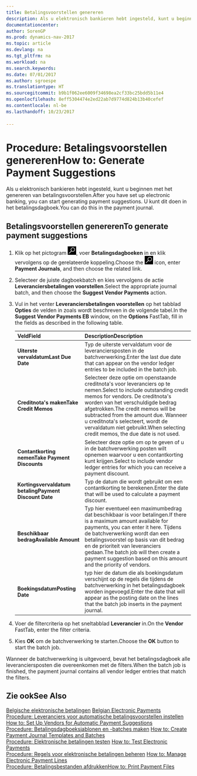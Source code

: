 ```yaml
---
title: Betalingsvoorstellen genereren
description: Als u elektronisch bankieren hebt ingesteld, kunt u beginnen met het genereren van betalingsvoorstellen. U kunt dit doen in het betalingsdagboek.
documentationcenter: 
author: SorenGP
ms.prod: dynamics-nav-2017
ms.topic: article
ms.devlang: na
ms.tgt_pltfrm: na
ms.workload: na
ms.search.keywords: 
ms.date: 07/01/2017
ms.author: sgroespe
ms.translationtype: HT
ms.sourcegitcommit: b9b1f062ee6009f34698ea2cf33bc25bdd5b11e4
ms.openlocfilehash: 8eff5304474e2ed22ab7d9774d824b13b40cefef
ms.contentlocale: nl-be
ms.lasthandoff: 10/23/2017

---
```

# <a name="how-to-generate-payment-suggestions"></a><span data-ttu-id="39be7-104">Procedure: Betalingsvoorstellen genereren</span><span class="sxs-lookup"><span data-stu-id="39be7-104">How to: Generate Payment Suggestions</span></span>
<span data-ttu-id="39be7-105">Als u elektronisch bankieren hebt ingesteld, kunt u beginnen met het genereren van betalingsvoorstellen.</span><span class="sxs-lookup"><span data-stu-id="39be7-105">After you have set up electronic banking, you can start generating payment suggestions.</span></span> <span data-ttu-id="39be7-106">U kunt dit doen in het betalingsdagboek.</span><span class="sxs-lookup"><span data-stu-id="39be7-106">You can do this in the payment journal.</span></span>  

## <a name="to-generate-payment-suggestions"></a><span data-ttu-id="39be7-107">Betalingsvoorstellen genereren</span><span class="sxs-lookup"><span data-stu-id="39be7-107">To generate payment suggestions</span></span>  

1.  <span data-ttu-id="39be7-108">Klik op het pictogram ![Zoeken naar pagina of rapport](../../media/ui-search/search_small.png "pictogram Zoeken naar pagina of rapport"), voer **Betalingsdagboeken** in en klik vervolgens op de gerelateerde koppeling.</span><span class="sxs-lookup"><span data-stu-id="39be7-108">Choose the ![Search for Page or Report](../../media/ui-search/search_small.png "Search for Page or Report icon") icon, enter **Payment Journals**, and then choose the related link.</span></span>  
2.  <span data-ttu-id="39be7-109">Selecteer de juiste dagboekbatch en kies vervolgens de actie **Leveranciersbetalingen voorstellen**.</span><span class="sxs-lookup"><span data-stu-id="39be7-109">Select the appropriate journal batch, and then choose the **Suggest Vendor Payments** action.</span></span>  
3.  <span data-ttu-id="39be7-110">Vul in het venter **Leveranciersbetalingen voorstellen** op het tabblad **Opties** de velden in zoals wordt beschreven in de volgende tabel.</span><span class="sxs-lookup"><span data-stu-id="39be7-110">In the **Suggest Vendor Payments EB**  window, on the **Options** FastTab, fill in the fields as described in the following table.</span></span>  

    |<span data-ttu-id="39be7-111">Veld</span><span class="sxs-lookup"><span data-stu-id="39be7-111">Field</span></span>|<span data-ttu-id="39be7-112">Description</span><span class="sxs-lookup"><span data-stu-id="39be7-112">Description</span></span>|  
    |---------------------------------|---------------------------------------|  
    |<span data-ttu-id="39be7-113">**Uiterste vervaldatum**</span><span class="sxs-lookup"><span data-stu-id="39be7-113">**Last Due Date**</span></span>|<span data-ttu-id="39be7-114">Typ de uiterste vervaldatum voor de leveranciersposten in de batchverwerking.</span><span class="sxs-lookup"><span data-stu-id="39be7-114">Enter the last due date that can appear on the vendor ledger entries to be included in the batch job.</span></span>|  
    |<span data-ttu-id="39be7-115">**Creditnota's maken**</span><span class="sxs-lookup"><span data-stu-id="39be7-115">**Take Credit Memos**</span></span>|<span data-ttu-id="39be7-116">Selecteer deze optie om openstaande creditnota's voor leveranciers op te nemen.</span><span class="sxs-lookup"><span data-stu-id="39be7-116">Select to include outstanding credit memos for vendors.</span></span> <span data-ttu-id="39be7-117">De creditnota's worden van het verschuldigde bedrag afgetrokken.</span><span class="sxs-lookup"><span data-stu-id="39be7-117">The credit memos will be subtracted from the amount due.</span></span> <span data-ttu-id="39be7-118">Wanneer u creditnota's selecteert, wordt de vervaldatum niet gebruikt.</span><span class="sxs-lookup"><span data-stu-id="39be7-118">When selecting credit memos, the due date is not used.</span></span>|  
    |<span data-ttu-id="39be7-119">**Contantkorting nemen**</span><span class="sxs-lookup"><span data-stu-id="39be7-119">**Take Payment Discounts**</span></span>|<span data-ttu-id="39be7-120">Selecteer deze optie om op te geven of u in de batchverwerking posten wilt opnemen waarvoor u een contantkorting kunt krijgen.</span><span class="sxs-lookup"><span data-stu-id="39be7-120">Select to include vendor ledger entries for which you can receive a payment discount.</span></span>|  
    |<span data-ttu-id="39be7-121">**Kortingsvervaldatum betaling**</span><span class="sxs-lookup"><span data-stu-id="39be7-121">**Payment Discount Date**</span></span>|<span data-ttu-id="39be7-122">Typ de datum die wordt gebruikt om een contantkorting te berekenen.</span><span class="sxs-lookup"><span data-stu-id="39be7-122">Enter the date that will be used to calculate a payment discount.</span></span>|  
    |<span data-ttu-id="39be7-123">**Beschikbaar bedrag**</span><span class="sxs-lookup"><span data-stu-id="39be7-123">**Available Amount**</span></span>|<span data-ttu-id="39be7-124">Typ hier eventueel een maximumbedrag dat beschikbaar is voor betalingen.</span><span class="sxs-lookup"><span data-stu-id="39be7-124">If there is a maximum amount available for payments, you can enter it here.</span></span> <span data-ttu-id="39be7-125">Tijdens de batchverwerking wordt dan een betalingsvoorstel op basis van dit bedrag en de prioriteit van leveranciers gedaan.</span><span class="sxs-lookup"><span data-stu-id="39be7-125">The batch job will then create a payment suggestion based on this amount and the priority of vendors.</span></span>|  
    |<span data-ttu-id="39be7-126">**Boekingsdatum**</span><span class="sxs-lookup"><span data-stu-id="39be7-126">**Posting Date**</span></span>|<span data-ttu-id="39be7-127">typ hier de datum die als boekingsdatum verschijnt op de regels die tijdens de batchverwerking in het betalingsdagboek worden ingevoegd.</span><span class="sxs-lookup"><span data-stu-id="39be7-127">Enter the date that will appear as the posting date on the lines that the batch job inserts in the payment journal.</span></span>|  

4.  <span data-ttu-id="39be7-128">Voer de filtercriteria op het sneltabblad **Leverancier** in.</span><span class="sxs-lookup"><span data-stu-id="39be7-128">On the **Vendor** FastTab, enter the filter criteria.</span></span>  
5.  <span data-ttu-id="39be7-129">Kies **OK** om de batchverwerking te starten.</span><span class="sxs-lookup"><span data-stu-id="39be7-129">Choose the **OK** button to start the batch job.</span></span>  

<span data-ttu-id="39be7-130">Wanneer de batchverwerking is uitgevoerd, bevat het betalingsdagboek alle leveranciersposten die overeenkomen met de filters.</span><span class="sxs-lookup"><span data-stu-id="39be7-130">When the batch job is finished, the payment journal contains all vendor ledger entries that match the filters.</span></span>  

## <a name="see-also"></a><span data-ttu-id="39be7-131">Zie ook</span><span class="sxs-lookup"><span data-stu-id="39be7-131">See Also</span></span>  
 <span data-ttu-id="39be7-132">[Belgische elektronische betalingen](belgian-electronic-payments.md) </span><span class="sxs-lookup"><span data-stu-id="39be7-132">[Belgian Electronic Payments](belgian-electronic-payments.md) </span></span>  
 <span data-ttu-id="39be7-133">[Procedure: Leveranciers voor automatische betalingsvoorstellen instellen](how-to-set-up-vendors-for-automatic-payment-suggestions.md) </span><span class="sxs-lookup"><span data-stu-id="39be7-133">[How to: Set Up Vendors for Automatic Payment Suggestions](how-to-set-up-vendors-for-automatic-payment-suggestions.md) </span></span>  
 <span data-ttu-id="39be7-134">[Procedure: Betalingsdagboeksjablonen en -batches maken](how-to-create-payment-journal-templates-and-batches.md) </span><span class="sxs-lookup"><span data-stu-id="39be7-134">[How to: Create Payment Journal Templates and Batches](how-to-create-payment-journal-templates-and-batches.md) </span></span>  
 <span data-ttu-id="39be7-135">[Procedure: Elektronische betalingen testen](how-to-test-electronic-payments.md) </span><span class="sxs-lookup"><span data-stu-id="39be7-135">[How to: Test Electronic Payments](how-to-test-electronic-payments.md) </span></span>  
 <span data-ttu-id="39be7-136">[Procedure: Regels voor elektronische betalingen beheren](how-to-manage-electronic-payment-lines.md) </span><span class="sxs-lookup"><span data-stu-id="39be7-136">[How to: Manage Electronic Payment Lines](how-to-manage-electronic-payment-lines.md) </span></span>  
 [<span data-ttu-id="39be7-137">Procedure: Betalingsbestanden afdrukken</span><span class="sxs-lookup"><span data-stu-id="39be7-137">How to: Print Payment Files</span></span>](how-to-print-payment-files.md)

